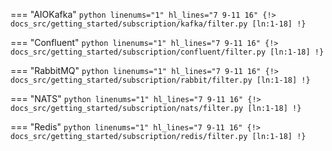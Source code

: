 === "AIOKafka"
    ```python linenums="1" hl_lines="7 9-11 16"
    {!> docs_src/getting_started/subscription/kafka/filter.py [ln:1-18] !}
    ```

=== "Confluent"
    ```python linenums="1" hl_lines="7 9-11 16"
    {!> docs_src/getting_started/subscription/confluent/filter.py [ln:1-18] !}
    ```

=== "RabbitMQ"
    ```python linenums="1" hl_lines="7 9-11 16"
    {!> docs_src/getting_started/subscription/rabbit/filter.py [ln:1-18] !}
    ```

=== "NATS"
    ```python linenums="1" hl_lines="7 9-11 16"
    {!> docs_src/getting_started/subscription/nats/filter.py [ln:1-18] !}
    ```

=== "Redis"
    ```python linenums="1" hl_lines="7 9-11 16"
    {!> docs_src/getting_started/subscription/redis/filter.py [ln:1-18] !}
    ```
